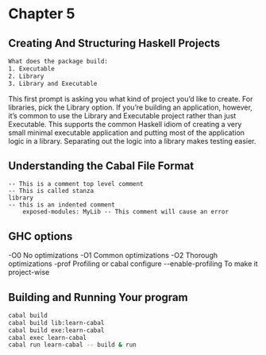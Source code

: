 # Chapter 5

## Creating And Structuring Haskell Projects

```bash
What does the package build:
1. Executable
2. Library
3. Library and Executable
```

This first prompt is asking you what kind of project you’d like to create. For libraries, pick the Library option. If you’re building an application, however, it’s common to use the Library and Executable project rather than just Executable. This supports the common Haskell idiom of creating a very small minimal executable application and putting most of the application logic in a library. Separating out the logic into a library makes testing easier.

## Understanding the Cabal File Format

```cabal
-- This is a comment top level comment
-- This is called stanza
library
-- this is an indented comment
    exposed-modules: MyLib -- This comment will cause an error
```

## GHC options

-O0 No optimizations
-O1 Common optimizations
-O2 Thorough optimizations
-prof Profiling
or
cabal configure --enable-profiling To make it project-wise

## Building and Running Your program

```bash
cabal build
cabal build lib:learn-cabal
cabal build exe:learn-cabal
cabal exec learn-cabal
cabal run learn-cabal -- build & run

```
